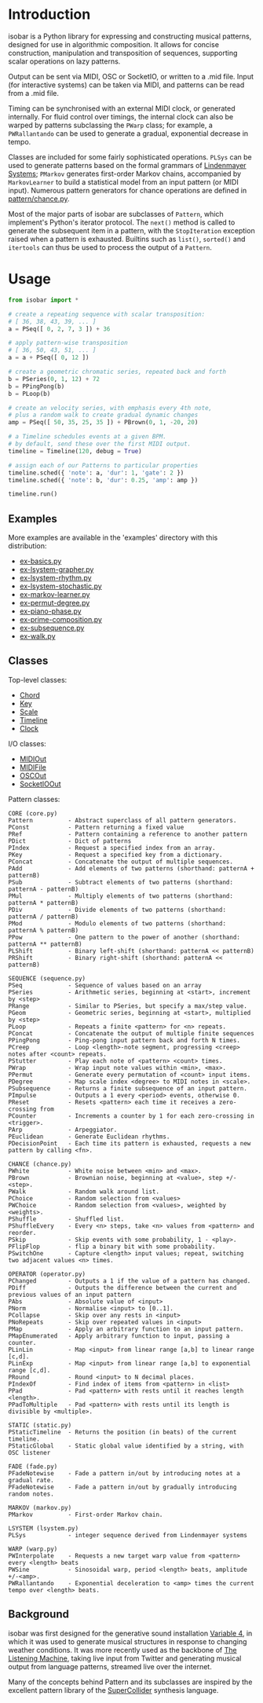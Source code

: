 # Introduction

isobar is a Python library for expressing and constructing musical patterns, designed for use in algorithmic composition. It allows for concise construction, manipulation and transposition of sequences, supporting scalar operations on lazy patterns.

Output can be sent via MIDI, OSC or SocketIO, or written to a .mid file. Input (for interactive systems) can be taken via MIDI, and patterns can be read from a .mid file.

Timing can be synchronised with an external MIDI clock, or generated internally. For fluid control over timings, the internal clock can also be warped by patterns subclassing the `PWarp` class; for example, a `PWRallantando` can be used to generate a gradual, exponential decrease in tempo.

Classes are included for some fairly sophisticated operations. `PLSys` can be used to generate patterns based on the formal grammars of [Lindenmayer Systems](http://en.wikipedia.org/wiki/L-system); `PMarkov` generates first-order Markov chains, accompanied by `MarkovLearner` to build a statistical model from an input pattern (or MIDI input). Numerous pattern generators for chance operations are defined in [pattern/chance.py](isobar/pattern/chance.py).

Most of the major parts of isobar are subclasses of `Pattern`, which implement's Python's iterator protocol. The `next()` method is called to generate the subsequent item in a pattern, with the `StopIteration` exception raised when a pattern is exhausted. Builtins such as `list()`, `sorted()` and `itertools` can thus be used to process the output of a `Pattern`.

# Usage

```python
from isobar import *

# create a repeating sequence with scalar transposition:
# [ 36, 38, 43, 39, ... ]
a = PSeq([ 0, 2, 7, 3 ]) + 36

# apply pattern-wise transposition
# [ 36, 50, 43, 51, ... ]
a = a + PSeq([ 0, 12 ])

# create a geometric chromatic series, repeated back and forth
b = PSeries(0, 1, 12) + 72
b = PPingPong(b)
b = PLoop(b)

# create an velocity series, with emphasis every 4th note,
# plus a random walk to create gradual dynamic changes
amp = PSeq([ 50, 35, 25, 35 ]) + PBrown(0, 1, -20, 20)

# a Timeline schedules events at a given BPM.
# by default, send these over the first MIDI output.
timeline = Timeline(120, debug = True)

# assign each of our Patterns to particular properties
timeline.sched({ 'note': a, 'dur': 1, 'gate': 2 })
timeline.sched({ 'note': b, 'dur': 0.25, 'amp': amp })

timeline.run()

```

## Examples

More examples are available in the 'examples' directory with this
distribution:

* [ex-basics.py](examples/ex-basics.py)
* [ex-lsystem-grapher.py](examples/ex-lsystem-grapher.py)
* [ex-lsystem-rhythm.py](examples/ex-lsystem-rhythm.py)
* [ex-lsystem-stochastic.py](examples/ex-lsystem-stochastic.py)
* [ex-markov-learner.py](examples/ex-markov-learner.py)
* [ex-permut-degree.py](examples/ex-permut-degree.py)
* [ex-piano-phase.py](examples/ex-piano-phase.py)
* [ex-prime-composition.py](examples/ex-prime-composition.py)
* [ex-subsequence.py](examples/ex-subsequence.py)
* [ex-walk.py](examples/ex-walk.py)


## Classes

Top-level classes:

* [Chord](isobar/chord.py)
* [Key](isobar/chord.py)
* [Scale](isobar/chord.py)
* [Timeline](isobar/timeline.py)
* [Clock](isobar/timeline.py)

I/O classes:

* [MIDIOut](isobar/io/midi.py)
* [MIDIFile](isobar/io/midifile.py)
* [OSCOut](isobar/io/osc.py)
* [SocketIOOut](isobar/io/socketio.py)

Pattern classes:

    CORE (core.py)
    Pattern          - Abstract superclass of all pattern generators.
    PConst           - Pattern returning a fixed value
    PRef             - Pattern containing a reference to another pattern
    PDict            - Dict of patterns
    PIndex           - Request a specified index from an array.
    PKey             - Request a specified key from a dictionary.
    PConcat          - Concatenate the output of multiple sequences.
    PAdd             - Add elements of two patterns (shorthand: patternA + patternB)
    PSub             - Subtract elements of two patterns (shorthand: patternA - patternB)
    PMul             - Multiply elements of two patterns (shorthand: patternA * patternB)
    PDiv             - Divide elements of two patterns (shorthand: patternA / patternB)
    PMod             - Modulo elements of two patterns (shorthand: patternA % patternB)
    PPow             - One pattern to the power of another (shorthand: patternA ** patternB)
    PLShift          - Binary left-shift (shorthand: patternA << patternB)
    PRShift          - Binary right-shift (shorthand: patternA << patternB)

    SEQUENCE (sequence.py)
    PSeq             - Sequence of values based on an array
    PSeries          - Arithmetic series, beginning at <start>, increment by <step>
    PRange           - Similar to PSeries, but specify a max/step value.
    PGeom            - Geometric series, beginning at <start>, multiplied by <step>
    PLoop            - Repeats a finite <pattern> for <n> repeats.
    PConcat          - Concatenate the output of multiple finite sequences
    PPingPong        - Ping-pong input pattern back and forth N times.
    PCreep           - Loop <length>-note segment, progressing <creep> notes after <count> repeats.
    PStutter         - Play each note of <pattern> <count> times.
    PWrap            - Wrap input note values within <min>, <max>.
    PPermut          - Generate every permutation of <count> input items.
    PDegree          - Map scale index <degree> to MIDI notes in <scale>.
    PSubsequence     - Returns a finite subsequence of an input pattern.
    PImpulse         - Outputs a 1 every <period> events, otherwise 0.
    PReset           - Resets <pattern> each time it receives a zero-crossing from
    PCounter         - Increments a counter by 1 for each zero-crossing in <trigger>.
    PArp             - Arpeggiator.
    PEuclidean       - Generate Euclidean rhythms.
    PDecisionPoint   - Each time its pattern is exhausted, requests a new pattern by calling <fn>.

    CHANCE (chance.py)
    PWhite           - White noise between <min> and <max>.
    PBrown           - Brownian noise, beginning at <value>, step +/-<step>.
    PWalk            - Random walk around list.
    PChoice          - Random selection from <values>
    PWChoice         - Random selection from <values>, weighted by <weights>.
    PShuffle         - Shuffled list.
    PShuffleEvery    - Every <n> steps, take <n> values from <pattern> and reorder.
    PSkip            - Skip events with some probability, 1 - <play>.
    PFlipFlop        - flip a binary bit with some probability.
    PSwitchOne       - Capture <length> input values; repeat, switching two adjacent values <n> times.

    OPERATOR (operator.py)
    PChanged         - Outputs a 1 if the value of a pattern has changed.
    PDiff            - Outputs the difference between the current and previous values of an input pattern
    PAbs             - Absolute value of <input>
    PNorm            - Normalise <input> to [0..1].
    PCollapse        - Skip over any rests in <input>
    PNoRepeats       - Skip over repeated values in <input>
    PMap             - Apply an arbitrary function to an input pattern.
    PMapEnumerated   - Apply arbitrary function to input, passing a counter.
    PLinLin          - Map <input> from linear range [a,b] to linear range [c,d].
    PLinExp          - Map <input> from linear range [a,b] to exponential range [c,d].
    PRound           - Round <input> to N decimal places.
    PIndexOf         - Find index of items from <pattern> in <list>
    PPad             - Pad <pattern> with rests until it reaches length <length>.
    PPadToMultiple   - Pad <pattern> with rests until its length is divisible by <multiple>.

    STATIC (static.py)
    PStaticTimeline  - Returns the position (in beats) of the current timeline.
    PStaticGlobal    - Static global value identified by a string, with OSC listener

    FADE (fade.py)
    PFadeNotewise    - Fade a pattern in/out by introducing notes at a gradual rate.
    PFadeNotewise    - Fade a pattern in/out by gradually introducing random notes.

    MARKOV (markov.py)
    PMarkov          - First-order Markov chain.

    LSYSTEM (lsystem.py)
    PLSys            - integer sequence derived from Lindenmayer systems

    WARP (warp.py)
    PWInterpolate    - Requests a new target warp value from <pattern> every <length> beats
    PWSine           - Sinosoidal warp, period <length> beats, amplitude +/-<amp>.
    PWRallantando    - Exponential deceleration to <amp> times the current tempo over <length> beats.



## Background

isobar was first designed for the generative sound installation [Variable 4](http://www.variable4.org.uk), in which it was used to generate musical structures in response to changing weather conditions. It was more recently used as the backbone of [The Listening Machine](http://www.thelisteningmachine.org/), taking live input from Twitter and generating musical output from language patterns, streamed live over the internet.

Many of the concepts behind Pattern and its subclasses are inspired by the excellent pattern library of the [SuperCollider](http://supercollider.sf.net) synthesis language.

